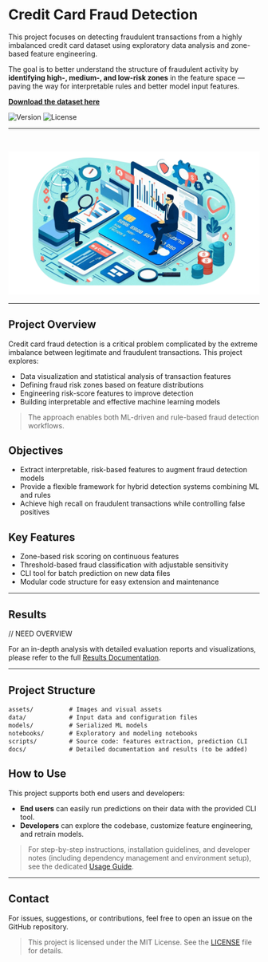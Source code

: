 # Credit Card Fraud Detection

This project focuses on detecting fraudulent transactions from a highly imbalanced credit card dataset using exploratory data analysis and zone-based feature engineering.

The goal is to better understand the structure of fraudulent activity by **identifying high-, medium-, and low-risk zones** in the feature space — paving the way for interpretable rules and better model input features.

[**Download the dataset here**](https://www.kaggle.com/datasets/mlg-ulb/creditcardfraud)

![Version](https://img.shields.io/badge/version-v0.1.0-blue)
![License](https://img.shields.io/github/license/cfrBernard/ML-Fraud-Analysis)

---

<br>

<p align="center">
  <img src="assets/img/illustration credit card fraud detection.png" alt="dataAnalysis illu" />
</p>

---

## Project Overview
Credit card fraud detection is a critical problem complicated by the extreme imbalance between legitimate and fraudulent transactions. This project explores:

- Data visualization and statistical analysis of transaction features
- Defining fraud risk zones based on feature distributions
- Engineering risk-score features to improve detection
- Building interpretable and effective machine learning models
> The approach enables both ML-driven and rule-based fraud detection workflows.

## Objectives
- Extract interpretable, risk-based features to augment fraud detection models
- Provide a flexible framework for hybrid detection systems combining ML and rules
- Achieve high recall on fraudulent transactions while controlling false positives

## Key Features
- Zone-based risk scoring on continuous features
- Threshold-based fraud classification with adjustable sensitivity
- CLI tool for batch prediction on new data files
- Modular code structure for easy extension and maintenance
 
---

## Results

// NEED OVERVIEW

For an in-depth analysis with detailed evaluation reports and visualizations, please refer to the full [Results Documentation](docs/results.md).

---

## Project Structure

```
assets/          # Images and visual assets
data/            # Input data and configuration files
models/          # Serialized ML models
notebooks/       # Exploratory and modeling notebooks
scripts/         # Source code: features extraction, prediction CLI
docs/            # Detailed documentation and results (to be added)
```

## How to Use

This project supports both end users and developers:

- **End users** can easily run predictions on their data with the provided CLI tool.
- **Developers** can explore the codebase, customize feature engineering, and retrain models.

> For step-by-step instructions, installation guidelines, and developer notes (including dependency management and environment setup), see the dedicated [Usage Guide](docs/usage.md).

---

## Contact
For issues, suggestions, or contributions, feel free to open an issue on the GitHub repository.

> This project is licensed under the MIT License. See the [LICENSE](./LICENSE.md) file for details.
